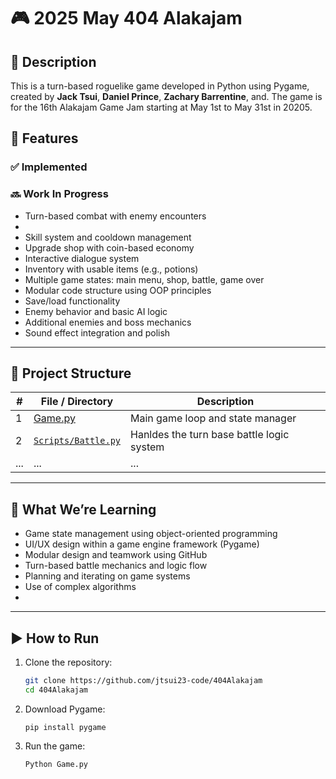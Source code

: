 # 🎮 2025 May 404 Alakajam 


## 📝 Description

This is a turn-based roguelike game developed in Python using Pygame, created by **Jack Tsui**, **Daniel Prince**, **Zachary Barrentine**, and. The game is for the 16th Alakajam Game Jam starting at May 1st to May 31st in 20205. 

## 🚀 Features

### ✅ Implemented


### 🔜 Work In Progress
- Turn-based combat with enemy encounters
- 
- Skill system and cooldown management
- Upgrade shop with coin-based economy
- Interactive dialogue system
- Inventory with usable items (e.g., potions)
- Multiple game states: main menu, shop, battle, game over
- Modular code structure using OOP principles
- Save/load functionality
- Enemy behavior and basic AI logic
- Additional enemies and boss mechanics
- Sound effect integration and polish

---

## 📁 Project Structure

| #   | File / Directory | Description |
|-----|------------------|-------------|
| 1   | [Game.py](https://github.com/jtsui23-code/404Alakajam/blob/main/Game.py) | Main game loop and state manager |
| 2   | [`Scripts/Battle.py`](https://github.com/jtsui23-code/404Alakajam/blob/main/scripts/Battle.py) | Hanldes the turn base battle logic system |
|  ...   |...| ... | 
---

## 🧠 What We’re Learning

- Game state management using object-oriented programming
- UI/UX design within a game engine framework (Pygame)
- Modular design and teamwork using GitHub
- Turn-based battle mechanics and logic flow
- Planning and iterating on game systems
- Use of complex algorithms
- 

---

## ▶️ How to Run

1. Clone the repository:
   ```bash
   git clone https://github.com/jtsui23-code/404Alakajam
   cd 404Alakajam

   ```
2. Download Pygame:
   ```
   pip install pygame
   ```
3. Run the game:
   ```
   Python Game.py
   ```
